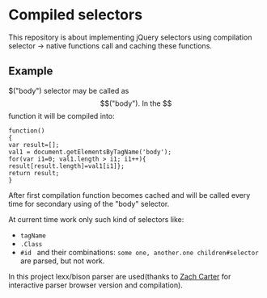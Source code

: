 Compiled selectors
==========

This repository is about implementing jQuery selectors using compilation selector -> native functions call and caching these functions.

Example
--------

$("body") selector may be called as $$("body"). In the $$ function it will be compiled into:

    function()
    { 
    var result=[];
    val1 = document.getElementsByTagName('body');
	for(var i1=0; val1.length > i1; i1++){
    result[result.length]=val1[i1]};
    return result;
    }

After first compilation function becomes cached and will be called every time for secondary using of the "body" selector.

At current time work only such kind of selectors like:
* `tagName`
* `.Class`
* `#id ` 
and their combinations: `some one, another.one children#selector` are parsed, but not work.

In this project lexx/bison parser are used(thanks to [Zach Carter](https://github.com/zaach/jison "jison repository") for interactive parser browser version and compilation).